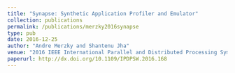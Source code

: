 ```yaml
---
title: "Synapse: Synthetic Application Profiler and Emulator"
collection: publications
permalink: /publications/merzky2016synapse
type: pub
date: 2016-12-25
author: "Andre Merzky and Shantenu Jha"
venue: "2016 IEEE International Parallel and Distributed Processing Symposium Workshops, IPDPS Workshops 2016, Chicago, IL, USA, May 23-27, 2016"
paperurl: http://dx.doi.org/10.1109/IPDPSW.2016.168
---
```

